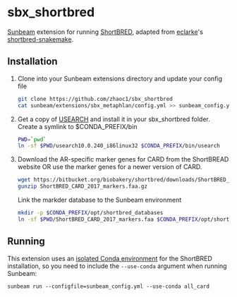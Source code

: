 # sbx_shortbred


[Sunbeam] extension for running [ShortBRED](http://huttenhower.sph.harvard.edu/shortbred), adapted from
[eclarke](https://github.com/eclarke)'s
[shortbred-snakemake](https://github.com/eclarke/shortbred-snakemake).


## Installation

1. Clone into your Sunbeam extensions directory and update your config file

    ```bash
    git clone https://github.com/zhaoc1/sbx_shortbred
    cat sunbeam/extensions/sbx_metaphlan/config.yml >> sunbeam_config.yml
    ```

2. Get a copy of [USEARCH](https://www.drive5.com/usearch/download.html) and install it in your sbx_shortbred folder. Create a symlink to $CONDA_PREFIX/bin
    
    ```bash
    PWD=`pwd`
    ln -sf $PWD/usearch10.0.240_i86linux32 $CONDA_PREFIX/bin/usearch
    ```

3. Download the AR-specific marker genes for CARD from the ShortBREAD website OR use the marker genes for a newer version of CARD.

    ```bash
    wget https://bitbucket.org/biobakery/shortbred/downloads/ShortBRED_CARD_2017_markers.faa.gz
    gunzip ShortBRED_CARD_2017_markers.faa.gz
    ```
    
    Link the markder database to the Sunbeam environment
    ```bash
    mkdir -p $CONDA_PREFIX/opt/shortbred_databases
    ln -sf $PWD/ShortBRED_CARD_2017_markers.faa $CONDA_PREFIX/opt/shortbred_databases
    ```


## Running

This extension uses an [isolated Conda environment] for the ShortBRED
installation, so you need to include the `--use-conda` argument when running
Sunbeam:

    sunbeam run --configfile=sunbeam_config.yml --use-conda all_card

[Sunbeam]: https://github.com/sunbeam-labs/sunbeam
[ShortBRED]: http://huttenhower.sph.harvard.edu/shortbred
[isolated Conda environment]: http://snakemake.readthedocs.io/en/stable/snakefiles/deployment.html#integrated-package-management


